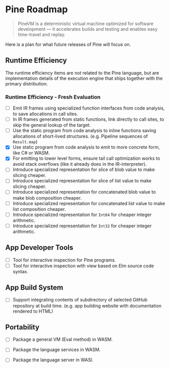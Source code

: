 # Pine Roadmap

> PineVM is a deterministic virtual machine optimized for software development — it accelerates builds and testing and enables easy time-travel and replay.

Here is a plan for what future releases of Pine will focus on.

## Runtime Efficiency

The runtime efficiency items are not related to the Pine language, but are implementation details of the execution engine that ships together with the primary distribution.

### Runtime Efficiency - Fresh Evaluation

- [ ] Emit IR frames using specialized function interfaces from code analysis, to save allocations in call sites.
- [ ] In IR frames generated from static functions, link directly to call sites, to skip the general lookup of the target.
- [ ] Use the static program from code analysis to inline functions saving allocations of short-lived structures. (e.g. Pipeline sequences of `Result.map`)
- [X] Use static program from code analysis to emit to more concrete form, like C# or WASM.
- [x] For emitting to lower level forms, ensure tail call optimization works to avoid stack overflows (like it already does in the IR-interpreter).
- [ ] Introduce specialized representation for slice of blob value to make slicing cheaper.
- [ ] Introduce specialized representation for slice of list value to make slicing cheaper.
- [ ] Introduce specialized representation for concatenated blob value to make blob composition cheaper.
- [ ] Introduce specialized representation for concatenated list value to make list composition cheaper.
- [ ] Introduce specialized representation for `Int64` for cheaper integer arithmetic.
- [ ] Introduce specialized representation for `Int32` for cheaper integer arithmetic.

## App Developer Tools

- [ ] Tool for interactive inspection for Pine programs.
- [ ] Tool for interactive inspection with view based on Elm source code syntax.

## App Build System

- [ ] Support integrating contents of subdirectory of selected GitHub repository at build time. (e.g. app building website with documentation rendered to HTML)

## Portability

- [ ] Package a general VM (Eval method) in WASM.
- [ ] Package the language services in WASM.
- [ ] Package the language server in WASI.



